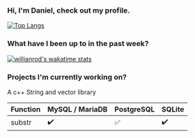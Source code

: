 ### Hi, I'm Daniel, check out my profile.
[![Top Langs](https://github-readme-stats.vercel.app/api/top-langs/?username=DanielRomeo&layout=compact)](https://github.com/anuraghazra/github-readme-stats)

### What have I been up to in the past week?
[![willianrod's wakatime stats](https://github-readme-stats.vercel.app/api/wakatime?username=DanielRomeo)](https://github.com/anuraghazra/github-readme-stats)

### Projects I'm currently working on?
A c++ String and vector library

Function | MySQL / MariaDB | PostgreSQL | SQLite
:------------ | :-------------| :-------------| :-------------
substr | :heavy_check_mark: |  :white_check_mark: | :heavy_check_mark:
